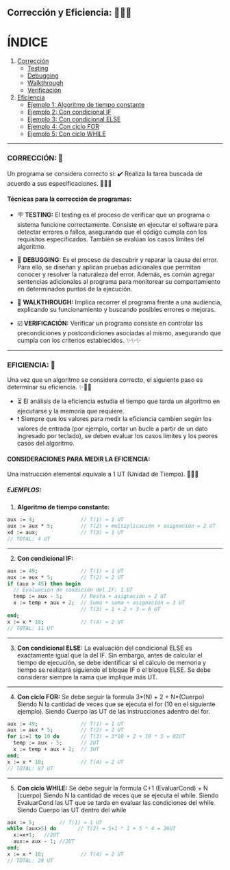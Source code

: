 ## Corrección y Eficiencia: 🎯🎨✨



# ÍNDICE

1. [Corrección](#corrección-📌)
   - [Testing](#🪧-testing)
   - [Debugging](#🐛-debugging)
   - [Walkthrough](#📣-WALKTHROUGH)
   - [Verificación](#☑️​-verificación)
2. [Eficiencia](#eficiencia-📌)
   - [Ejemplo 1: Algoritmo de tiempo constante](#ejemplo-1-algoritmo-de-tiempo-constante)
   - [Ejemplo 2: Con condicional IF](#ejemplo-2-con-condicional-if)
   - [Ejemplo 3: Con condicional ELSE](#ejemplo-3-con-condicional-else)
   - [Ejemplo 4: Con ciclo FOR](#ejemplo-4-con-ciclo-for)
   - [Ejemplo 5: Con ciclo WHILE](#ejemplo-5-con-ciclo-while)

---


### CORRECCIÓN: 📌​

Un programa se considera correcto si:
✔️​ Realiza la tarea buscada de acuerdo a sus especificaciones. 🎯🎯🎯

#### Técnicas para la corrección de programas:

- 🪧 **TESTING:**
  El testing es el proceso de verificar que un programa o sistema funcione correctamente. Consiste en ejecutar el software para detectar errores o fallos, asegurando que el código cumpla con los requisitos especificados. También se evalúan los casos límites del algoritmo.

- 🐛 **DEBUGGING:**
  Es el proceso de descubrir y reparar la causa del error. Para ello, se diseñan y aplican pruebas adicionales que permitan conocer y resolver la naturaleza del error. Además, es común agregar sentencias adicionales al programa para monitorear su comportamiento en determinados puntos de la ejecución.

- 📣 **WALKTHROUGH:**
  Implica recorrer el programa frente a una audiencia, explicando su funcionamiento y buscando posibles errores o mejoras.

- ☑️​ **VERIFICACIÓN:**
  Verificar un programa consiste en controlar las precondiciones y postcondiciones asociadas al mismo, asegurando que cumpla con los criterios establecidos. ✨✨✨

---

### EFICIENCIA: 📌​

Una vez que un algoritmo se considera correcto, el siguiente paso es determinar su eficiencia. ✨🎯🎨

- ⏳​ El análisis de la eficiencia estudia el tiempo que tarda un algoritmo en ejecutarse y la memoria que requiere.
- ❗ Siempre que los valores para medir la eficiencia cambien según los valores de entrada (por ejemplo, cortar un bucle a partir de un dato ingresado por teclado), se deben evaluar los casos límites y los peores casos del algoritmo.

#### CONSIDERACIONES PARA MEDIR LA EFICIENCIA:

Una instrucción elemental equivale a 1 UT (Unidad de Tiempo). 🎯🎨✨

##### EJEMPLOS:

1. **Algoritmo de tiempo constante:**

```pascal
aux := 4;               // T(1) = 1 UT
aux := aux * 5;         // T(2) = multiplicación + asignación = 2 UT
xd := aux;              // T(3) = 1 UT
// TOTAL: 4 UT
```

---

2. **Con condicional IF:**

```pascal
aux := 49;              // T(1) = 1 UT
aux := aux * 5;         // T(2) = 2 UT
if (aux > 45) then begin
  // Evaluación de condición del IF: 1 UT
  temp := aux - 5;      // Resta + asignación = 2 UT
  x := temp + aux + 2;  // Suma + suma + asignación = 3 UT
                        // T(3) = 1 + 2 + 3 = 6 UT
end;
x := x * 10;            // T(4) = 2 UT
// TOTAL: 11 UT
```

---

3. **Con condicional ELSE:**
   La evaluación del condicional ELSE es exactamente igual que la del IF. Sin embargo, antes de calcular el tiempo de ejecución, se debe identificar si el cálculo de memoria y tiempo se realizará siguiendo el bloque IF o el bloque ELSE. Se debe considerar siempre la rama que implique más UT.


---

4. **Con ciclo FOR:**
   Se debe seguir la formula 3*(N) + 2 + N*(Cuerpo)
   Siendo N la cantidad de veces que se ejecuta el for (10 en el siguiente ejemplo).
   Siendo Cuerpo las UT de las instrucciones adentro del for.
```pascal
aux := 49;              // T(1) = 1 UT
aux := aux * 5;         // T(2) = 2 UT
for i:=1 to 10 do       // T(3) = 3*10 + 2 + 10 * 5 = 82UT
  temp := aux - 5;      // 2UT
  x := temp + aux + 2;  // 3UT
end;
x := x * 10;            // T(4) = 2 UT
// TOTAL: 87 UT
```

---


5. **Con ciclo WHILE:**
   Se debe seguir la formula C+1 (EvaluarCond) + N (cuerpo)
   Siendo N la cantidad de veces que se ejecuta el while.
   Siendo EvaluarCond las UT que se tarda en evaluar las condiciones del while.
   Siendo Cuerpo las UT dentro del while
```pascal
aux := 5;        // T(1) = 1 UT
while (aux>5) do       // T(2) = 5+1 * 1 + 5 * 4 = 26UT
  x:=x+1;   //2UT
  aux:= aux - 1; //2UT
end;
x := x * 10;            // T(4) = 2 UT
// TOTAL: 28 UT
```
